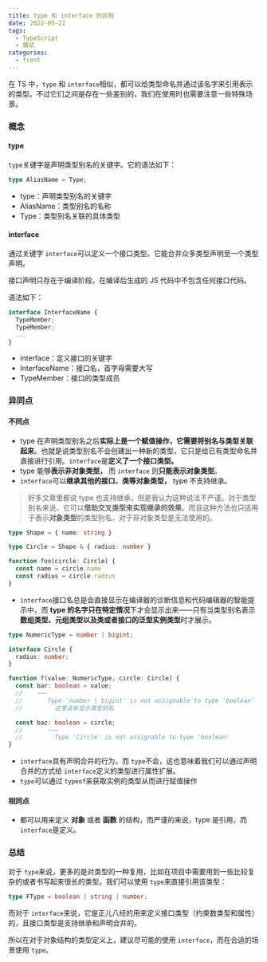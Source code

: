 ```yaml
---
title: type 和 interface 的区别
date: 2022-05-22
tags:
  - TypeScript
  - 面试
categories:
  - front
---
```


在 TS 中，`type` 和 `interface`相似，都可以给类型命名并通过该名字来引用表示的类型。不过它们之间是存在一些差别的，我们在使用时也需要注意一些特殊场景。

### 概念

#### type

`type`关键字是声明类型别名的关键字。它的语法如下：

```typescript
type AliasName = Type;
```

- type：声明类型别名的关键字
- AliasName：类型别名的名称
- Type：类型别名关联的具体类型

#### interface

通过关键字 `interface`可以定义一个接口类型。它能合并众多类型声明至一个类型声明。

接口声明只存在于编译阶段，在编译后生成的 JS 代码中不包含任何接口代码。

语法如下：

```typescript
interface InterfaceName {
  TypeMember;
  TypeMember;
  ...
}
```

- interface：定义接口的关键字
- InterfaceName：接口名，首字母需要大写
- TypeMember：接口的类型成员

### 异同点

#### 不同点

- type 在声明类型别名之后**实际上是一个赋值操作，它需要将别名与类型关联起来**。也就是说类型别名不会创建出一种新的类型，它只是给已有类型命名并直接进行引用。`interface`是**定义了一个接口类型。**
- type 能够**表示非对象类型，** 而 `interface` 则**只能表示对象类型**。
- `interface`可以**继承其他的接口、类等对象类型，** type 不支持继承。

> 好多文章里都说 type 也支持继承，但是我认为这种说法不严谨。对于类型别名来说，它可以**借助交叉类型来实现继承的效果**。而且这种方法也只适用于表示**对象类型**的类型别名，对于非对象类型是无法使用的。

```typescript
type Shape = { name: string }

type Circle = Shape & { radius: number }

function foo(circle: Circle) {
  const name = circle.name
  const radius = circle.radius
}
```

- `interface`接口名总是会直接显示在编译器的诊断信息和代码编辑器的智能提示中，而 **type 的名字只在特定情况**下才会显示出来——只有当类型别名表示**数组类型、元组类型以及类或者接口的泛型实例类型**时才展示。

```typescript
type NumericType = number | bigint;

interface Circle {
  radius: number;
}

function f(value: NumericType, circle: Circle) {
  const bar: boolean = value;
  //    ~~~
  //       Type 'number | bigint' is not assignable to type 'boolean'
  //         这里没有显示类型别名

  const baz: boolean = circle;
  //       ~~~
  //         Type 'Circle' is not assignable to type 'boolean'
}
```

- `interface`具有声明合并的行为，而 `type`不会，这也意味着我们可以通过声明合并的方式给 `interface`定义的类型进行属性扩展。
- `type`可以通过 `typeof`来获取实例的类型从而进行赋值操作

#### 相同点

- 都可以用来定义 **对象** 或者 **函数** 的结构，而严谨的来说，type 是引用，而 `interface`是定义。

### 总结

对于 `type`来说，更多的是对类型的一种复用，比如在项目中需要用到一些比较复杂的或者书写起来很长的类型。我们可以使用 `type`来直接引用该类型：

```typescript
type FType = boolean | string | number;
```

而对于 `interface`来说，它是正儿八经的用来定义接口类型（约束数类型和属性）的，且接口类型是支持继承和声明合并的。

所以在对于对象结构的类型定义上，建议尽可能的使用 `interface`，而在合适的场景使用 `type`。